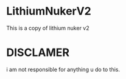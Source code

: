 # LithiumNukerV2
This is a copy of lithium nuker v2

# DISCLAMER
i am not responsible for anything u do to this.
